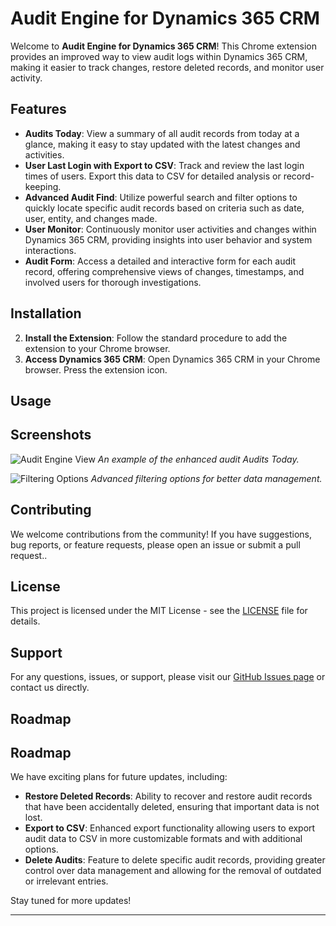 # Audit Engine for Dynamics 365 CRM

Welcome to **Audit Engine for Dynamics 365 CRM**! This Chrome extension provides an improved way to view audit logs within Dynamics 365 CRM, making it easier to track changes, restore deleted records, and monitor user activity.

## Features

- **Audits Today**: View a summary of all audit records from today at a glance, making it easy to stay updated with the latest changes and activities.
- **User Last Login with Export to CSV**: Track and review the last login times of users. Export this data to CSV for detailed analysis or record-keeping.
- **Advanced Audit Find**: Utilize powerful search and filter options to quickly locate specific audit records based on criteria such as date, user, entity, and changes made.
- **User Monitor**: Continuously monitor user activities and changes within Dynamics 365 CRM, providing insights into user behavior and system interactions.
- **Audit Form**: Access a detailed and interactive form for each audit record, offering comprehensive views of changes, timestamps, and involved users for thorough investigations.


## Installation

2. **Install the Extension**: Follow the standard procedure to add the extension to your Chrome browser.
3. **Access Dynamics 365 CRM**: Open Dynamics 365 CRM in your Chrome browser. Press the extension icon.

## Usage


## Screenshots

![Audit Engine View](https://github.com/auditengine/audit-history-enhancer/raw/main/screenshots/audit-view.png)
*An example of the enhanced audit Audits Today.*

![Filtering Options](https://github.com/auditengine/audit-history-enhancer/raw/main/screenshots/filter-options.png)
*Advanced filtering options for better data management.*

## Contributing

We welcome contributions from the community! If you have suggestions, bug reports, or feature requests, please open an issue or submit a pull request..

## License

This project is licensed under the MIT License - see the [LICENSE](LICENSE) file for details.

## Support

For any questions, issues, or support, please visit our [GitHub Issues page](https://github.com/auditengine/audit-history-enhancer/issues) or contact us directly.

## Roadmap

## Roadmap

We have exciting plans for future updates, including:

- **Restore Deleted Records**: Ability to recover and restore audit records that have been accidentally deleted, ensuring that important data is not lost.
- **Export to CSV**: Enhanced export functionality allowing users to export audit data to CSV in more customizable formats and with additional options.
- **Delete Audits**: Feature to delete specific audit records, providing greater control over data management and allowing for the removal of outdated or irrelevant entries.


Stay tuned for more updates!

---

